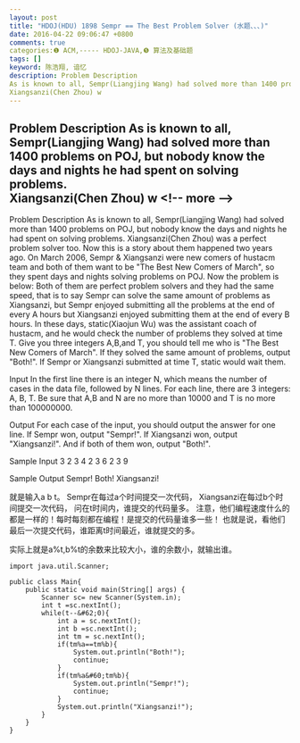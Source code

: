 ```yaml
---
layout: post
title: "HDOJ(HDU) 1898 Sempr == The Best Problem Solver (水题、、、)"
date: 2016-04-22 09:06:47 +0800
comments: true
categories:❶ ACM,----- HDOJ-JAVA,❺ 算法及基础题
tags: []
keyword: 陈浩翔, 谙忆
description: Problem Description 
As is known to all, Sempr(Liangjing Wang) had solved more than 1400 problems on POJ, but nobody know the days and nights he had spent on solving problems.  
Xiangsanzi(Chen Zhou) w 
---
```



Problem Description 
As is known to all, Sempr(Liangjing Wang) had solved more than 1400 problems on POJ, but nobody know the days and nights he had spent on solving problems.  
Xiangsanzi(Chen Zhou) w
&#60;!-- more --&#62;
----------

Problem Description
As is known to all, Sempr(Liangjing Wang) had solved more than 1400 problems on POJ, but nobody know the days and nights he had spent on solving problems. 
Xiangsanzi(Chen Zhou) was a perfect problem solver too. Now this is a story about them happened two years ago. 
On March 2006, Sempr & Xiangsanzi were new comers of hustacm team and both of them want to be "The Best New Comers of March", so they spent days and nights solving problems on POJ. 
Now the problem is below: Both of them are perfect problem solvers and they had the same speed, that is to say Sempr can solve the same amount of problems as Xiangsanzi, but Sempr enjoyed submitting all the problems at the end of every A hours but Xiangsanzi enjoyed submitting them at the end of every B hours. In these days, static(Xiaojun Wu) was the assistant coach of hustacm, and he would check the number of problems they solved at time T. Give you three integers A,B,and T, you should tell me who is "The Best New Comers of March". If they solved the same amount of problems, output "Both!". If Sempr or Xiangsanzi submitted at time T, static would wait them. 

 

Input
In the first line there is an integer N, which means the number of cases in the data file, followed by N lines. 
For each line, there are 3 integers: A, B, T. 
Be sure that A,B and N are no more than 10000 and T is no more than 100000000. 

 

Output
For each case of the input, you should output the answer for one line. If Sempr won, output "Sempr!". If Xiangsanzi won, output "Xiangsanzi!". And if both of them won, output "Both!". 

 

Sample Input
3
2 3 4
2 3 6
2 3 9
 

Sample Output
Sempr!
Both!
Xiangsanzi!


就是输入a b t。
Sempr在每过a个时间提交一次代码，
Xiangsanzi在每过b个时间提交一次代码，
问在t时间内，谁提交的代码量多。
注意，他们编程速度什么的都是一样的！每时每刻都在编程！是提交的代码量谁多一些！
也就是说，看他们最后一次提交代码，谁距离t时间最近，谁就提交的多。

实际上就是a%t,b%t的余数来比较大小，谁的余数小，就输出谁。


```
import java.util.Scanner;

public class Main{
	public static void main(String[] args) {
		Scanner sc= new Scanner(System.in);
		int t =sc.nextInt();
		while(t--&#62;0){
			int a = sc.nextInt();
			int b =sc.nextInt();
			int tm = sc.nextInt();
			if(tm%a==tm%b){
				System.out.println("Both!");
				continue;
			}
			if(tm%a&#60;tm%b){
				System.out.println("Sempr!");
				continue;
			}
			System.out.println("Xiangsanzi!");
		}
	}
}

```